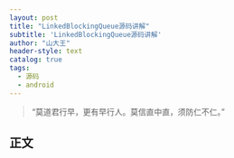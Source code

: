 ```yaml
---
layout: post
title: "LinkedBlockingQueue源码讲解"
subtitle: 'LinkedBlockingQueue源码讲解'
author: "山大王"
header-style: text
catalog: true
tags:
  - 源码
  - android
---
```

> “莫道君行早，更有早行人。莫信直中直，须防仁不仁。”

## 正文
